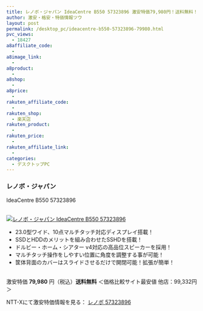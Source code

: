 ```yaml
---
title: レノボ・ジャパン IdeaCentre B550 57323896 激安特価79,980円！送料無料！
author: 激安・格安・特価情報ツウ
layout: post
permalink: /desktop_pc/ideacentre-b550-57323896-79980.html
pvc_views:
  - 18427
a8affiliate_code:
  -
a8image_link:
  -
a8product:
  -
a8shop:
  -
a8price:
  -
rakuten_affiliate_code:
  -
rakuten_shop:
  - 楽天店
rakuten_product:
  -
rakuten_price:
  -
rakuten_affiliate_link:
  -
categories:
  - デスクトップPC
---
```

### レノボ・ジャパン
IdeaCentre B550 57323896

<div class="img-bg2 img_L">
  <a href="//px.a8.net/svt/ejp?a8mat=ZYP6S+8IMA3E+S1Q+BWGDT&#038;a8ejpredirect=//nttxstore.jp/_II_LN14615087" target="_blank"><br /> <img border="0" alt="レノボ・ジャパン IdeaCentre B550 57323896" src="//i2.wp.com/image.nttxstore.jp/l2_images/L/LN/LN14615087.jpg?w=120" data-recalc-dims="1" /></a>
</div>

<!--more-->

  * 23.0型ワイド、10点マルチタッチ対応ディスプレイ搭載！
  * SSDとHDDのメリットを組み合わせたSSHDを搭載！
  * ドルビー・ホーム・シアター v4対応の高品位スピーカーを採用！
  * マルチタッチ操作をしやすい位置に角度を調整する事が可能！
  * 筐体背面のカバーはスライドさせるだけで開閉可能！拡張が簡単！

<br clear="all" />激安特価 <span class="tokka-price"><strong>79,980</strong></span> 円（税込）**送料無料**
＜価格比較サイト最安値 他店：99,332円＞

NTT-Xにて激安特価情報を見る： <span class="fs150p"><a href="//px.a8.net/svt/ejp?a8mat=ZYP6S+8IMA3E+S1Q+BWGDT&#038;a8ejpredirect=//nttxstore.jp/_II_LN14615087" target="_blank">レノボ 57323896</a></span>
